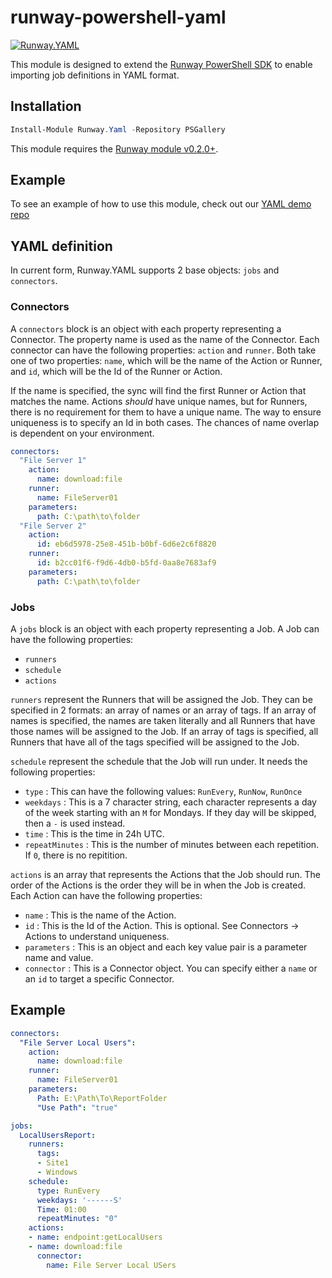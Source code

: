 # runway-powershell-yaml
[![Runway.YAML](https://img.shields.io/powershellgallery/v/Runway.YAML.svg?style=flat-square&label=Runway.YAML "Runway.YAML")](https://www.powershellgallery.com/packages/Runway.YAML/)

This module is designed to extend the [Runway PowerShell SDK](https://github.com/runway-software/runway-powershell) to enable importing job definitions in YAML format.

## Installation

```powershell
Install-Module Runway.Yaml -Repository PSGallery
```

This module requires the [Runway module v0.2.0+](https://github.com/runway-software/runway-powershell).

## Example

To see an example of how to use this module, check out our [YAML demo repo](https://github.com/runway-software/yaml-demo)

## YAML definition

In current form, Runway.YAML supports 2 base objects: `jobs` and `connectors`.

### Connectors

A `connectors` block is an object with each property representing a Connector. The property name is used as the name of the Connector. Each connector can have the following properties: `action` and `runner`. Both take one of two properties: `name`, which will be the name of the Action or Runner, and `id`, which will be the Id of the Runner or Action.

If the name is specified, the sync will find the first Runner or Action that matches the name. Actions _should_ have unique names, but for Runners, there is no requirement for them to have a unique name. The way to ensure uniqueness is to specify an Id in both cases. The chances of name overlap is dependent on your environment.

```yaml
connectors:
  "File Server 1"
    action:
      name: download:file
    runner:
      name: FileServer01
    parameters:
      path: C:\path\to\folder
  "File Server 2"
    action:
      id: eb6d5978-25e8-451b-b0bf-6d6e2c6f8820
    runner:
      id: b2cc01f6-f9d6-4db0-b5fd-0aa8e7683af9
    parameters:
      path: C:\path\to\folder
```

### Jobs

A `jobs` block is an object with each property representing a Job. A Job can have the following properties:

- `runners`
- `schedule`
- `actions`

`runners` represent the Runners that will be assigned the Job. They can be specified in 2 formats: an array of names or an array of tags. If an array of names is specified, the names are taken literally and all Runners that have those names will be assigned to the Job. If an array of tags is specified, all Runners that have all of the tags specified will be assigned to the Job.

`schedule` represent the schedule that the Job will run under. It needs the following properties:

- `type` : This can have the following values: `RunEvery`, `RunNow`, `RunOnce`
- `weekdays` : This is a 7 character string, each character represents a day of the week starting with an `M` for Mondays. If they day will be skipped, then a `-` is used instead.
- `time` : This is the time in 24h UTC.
- `repeatMinutes` : This is the number of minutes between each repetition. If `0`, there is no repitition.

`actions` is an array that represents the Actions that the Job should run. The order of the Actions is the order they will be in when the Job is created. Each Action can have the following properties:

- `name` : This is the name of the Action.
- `id` : This is the Id of the Action. This is optional. See Connectors -> Actions to understand uniqueness.
- `parameters` : This is an object and each key value pair is a parameter name and value.
- `connector` : This is a Connector object. You can specify either a `name` or an `id` to target a specific Connector.

## Example

```yaml
connectors:
  "File Server Local Users":
    action:
      name: download:file
    runner:
      name: FileServer01
    parameters:
      Path: E:\Path\To\ReportFolder
      "Use Path": "true"

jobs:
  LocalUsersReport:
    runners:
      tags:
      - Site1
      - Windows
    schedule:
      type: RunEvery
      weekdays: '------S'
      Time: 01:00
      repeatMinutes: "0"
    actions:
    - name: endpoint:getLocalUsers
    - name: download:file
      connector:
        name: File Server Local USers
```